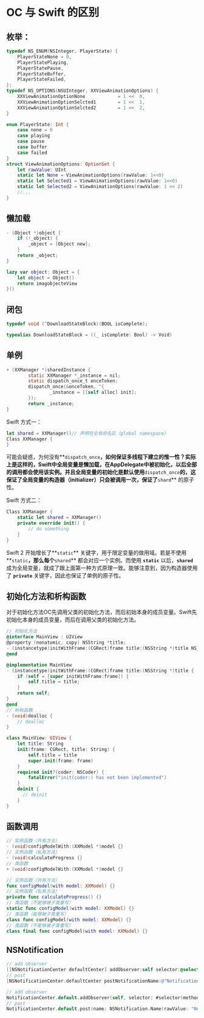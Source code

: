 # OC 与 Swift 的区别

## 枚举：

```objectivec
typedef NS_ENUM(NSInteger, PlayerState) {
    PlayerStateNone = 0,
    PlayerStatePlaying,
    PlayerStatePause,
    PlayerStateBuffer,
    PlayerStateFailed,
};
typedef NS_OPTIONS(NSUInteger, XXViewAnimationOptions) {
    XXViewAnimationOptionNone            = 1 <<  0,
    XXViewAnimationOptionSelcted1        = 1 <<  1,
    XXViewAnimationOptionSelcted2        = 1 <<  2,
}
```

```swift
enum PlayerState: Int {
    case none = 0
    case playing
    case pause
    case buffer
    case failed
}
struct ViewAnimationOptions: OptionSet {
    let rawValue: UInt
    static let None = ViewAnimationOptions(rawValue: 1<<0)
    static let Selected1 = ViewAnimationOptions(rawValue: 1<<0)
    static let Selected2 = ViewAnimationOptions(rawValue: 1 << 2)
    //...
}
```



## 懒加载

```objectivec
- (Object *)object {
    if (!_object) {
        _object = [Object new];
    }
    return _object;
}
```

```swift
lazy var object: Object = {
    let object = Object()
    return imagobjecteView
}()
```



## 闭包

```objectivec
typedef void (^DownloadStateBlock)(BOOL isComplete);
```

```swift
typealias DownloadStateBlock = ((_ isComplete: Bool) -> Void)
```



## 单例

```objectivec
+ (XXManager *)sharedInstance {
		static XXManager *_instance = nil;
		static dispatch_once_t onceToken;
		dispatch_once(&onceToken, ^{
				_instance = [[self alloc] init];
		});
		return _instance;
}
```

Swift 方式一：

```swift
let shared = XXManager()// 声明在全局命名区（global namespace）
Class XXManager { 
}
```

可能会疑惑，为何没有**`dispatch_once`**，如何保证多线程下建立的惟一性？实际上是这样的，Swift中全局变量是懒加载，在AppDelegate中被初始化，以后全部的调用都会使用该实例。并且全局变量的初始化是默认使用**`dispatch_once`**的，这保证了全局变量的构造器（initializer）只会被调用一次，保证了**`shard`** 的原子性。

Swift 方式二：

```swift
Class XXManager {
    static let shared = XXManager()
    private override init() {
        // do something 
    }
}
```

Swift 2 开始增长了**`static`** 关键字，用于限定变量的做用域。若是不使用**`static`**，那么每个**`shared`** 都会对应一个实例。而使用 **`static`** 以后，**`shared`** 成为全局变量，就成了跟上面第一种方式原理一致。能够注意到，因为构造器使用了 **`private`** 关键字，因此也保证了单例的原子性。



## 初始化方法和析构函数

对于初始化方法OC先调用父类的初始化方法，而后初始本身的成员变量。Swift先初始化本身的成员变量，而后在调用父类的初始化方法。

```objectivec
// 初始化方法
@interface MainView : UIView
@property (nonatomic, copy) NSString *title;
- (instancetype)initWithFrame:(CGRect)frame title:(NSString *)title NS_DESIGNATED_INITIALIZER;
@end

@implementation MainView
- (instancetype)initWithFrame:(CGRect)frame title:(NSString *)title {
    if (self = [super initWithFrame:frame]) {
        self.title = title;
    }
    return self;
}
@end
// 析构函数
- (void)dealloc {
    // dealloc
}
```

```swift
class MainView: UIView {
    let title: String
    init(frame: CGRect, title: String) {
        self.title = title
        super.init(frame: frame)
    }
    required init?(coder: NSCoder) {
        fatalError("init(coder:) has not been implemented")
    }
    deinit {
      // deinit
    }
}
```



## 函数调用

```objectivec
// 实例函数（共有方法）
- (void)configModelWith:(XXModel *)model {}
// 实例函数（私有方法）
- (void)calculateProgress {}
// 类函数
+ (void)configModelWith:(XXModel *)model {}
```

```swift
// 实例函数（共有方法）
func configModel(with model: XXModel) {}
// 实例函数（私有方法）
private func calculateProgress() {}
// 类函数（不能够被子类重写）
static func configModel(with model: XXModel) {}
// 类函数（能够被子类重写）
class func configModel(with model: XXModel) {}
// 类函数（不能够被子类重写）
class final func configModel(with model: XXModel) {}
```



## NSNotification

```objectivec
// add observer
[[NSNotificationCenter defaultCenter] addObserver:self selector:@selector(method) name:@"NotificationName" object:nil];
// post
[NSNotificationCenter.defaultCenter postNotificationName:@"NotificationName" object:nil];
```

```swift
// add observer
NotificationCenter.default.addObserver(self, selector: #selector(method), name: NSNotification.Name(rawValue: "NotificationName"), object: nil)
// post
NotificationCenter.default.post(name: NSNotification.Name(rawValue: "NotificationName"), object: self)
```





